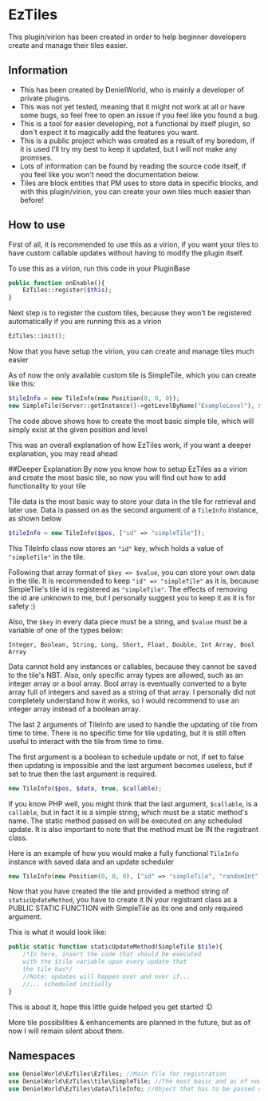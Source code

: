 # EzTiles
This plugin/virion has been created in
order to help beginner developers create and manage their
tiles easier.
## Information
* This has been created by DenielWorld, who is mainly
a developer of private plugins.
* This was not yet tested, meaning that it might not work
at all or have some bugs, so feel free to open an issue
if you feel like you found a bug.
* This is a tool for easier developing, not a functional 
by itself plugin, so don't expect it to magically add the
features you want.
* This is a public project which was created as a result
of my boredom, if it is used I'll try my best to keep it
updated, but I will not make any promises.
* Lots of information can be found by reading the source
code itself, if you feel like you won't need the documentation
below.
* Tiles are block entities that PM uses to store data
in specific blocks, and with this plugin/virion, you can
create your own tiles much easier than before!

## How to use

First of all, it is recommended to use this as a 
virion, if you want your tiles to have custom 
callable updates without having to modify the plugin
itself.

To use this as a virion, run this code in your PluginBase

```php
public function onEnable(){
    EzTiles::register($this);
}
```

Next step is to register the custom tiles, because
they won't be registered automatically if you
are running this as a virion

```php
EzTiles::init();
```

Now that you have setup the virion, you can create and
manage tiles much easier

As of now the only available custom tile is SimpleTile, which
you can create like this:

```php
$tileInfo = new TileInfo(new Position(0, 0, 0));
new SimpleTile(Server::getInstance()->getLevelByName("ExampleLevel"), $tileInfo);
```

The code above shows how to create the most basic simple tile,
which will simply exist at the given position and level

This was an overall explanation of how EzTiles work, if
you want a deeper explanation, you may read ahead


##Deeper Explanation
By now you know how to setup EzTiles as a virion and create
the most basic tile, so now you will find out how to add
functionality to your tile

Tile data is the most basic way to store your data in the tile
for retrieval and later use. Data is passed on as the second
argument of a `TileInfo` instance, as shown below

```php
$tileInfo = new TileInfo($pos, ["id" => "simpleTile"]);
```

This TileInfo class now stores an `"id"` key, which holds
a value of `"simpleTile"` in the tile.

Following that array format of `$key => $value`, you can
store your own data in the tile. It is recommended to keep
`"id" => "simpleTile"` as it is, because SimpleTile's tile
id is registered as `"simpleTile"`. The effects of removing
the id are unknown to me, but I personally suggest 
you to keep it as it is for safety :)

Also, the `$key` in every data piece must be a string, and
`$value` must be a variable of one of the types below:

`Integer, Boolean, String, Long, Short, Float, Double, Int Array, Bool Array`

Data cannot hold any instances or callables, because they cannot be saved
to the tile's NBT. Also, only specific array types are
allowed, such as an integer array or a bool array. Bool array
is eventually converted to a byte array full of integers
and saved as a string of that array. I personally did not
completely understand how it works, so I would recommend to
use an integer array instead of a boolean array.

The last 2 arguments of TileInfo are used to handle the
updating of tile from time to time. There is no specific
time for tile updating, but it is still often useful to
interact with the tile from time to time. 

The first argument is a boolean to schedule update or not,
if set to false then updating is impossible and the last
argument becomes useless, but if set to true then the last
argument is required.

```php
new TileInfo($pos, $data, true, $callable);
```

If you know PHP well, you might think that the last argument,
`$callable`, is a `callable`, but in fact it is a simple
string, which must be a static method's name. The static method
passed on will be executed on any scheduled update. It is
also important to note that the method must be IN the registrant
class.

Here is an example of how you would make a fully functional
`TileInfo` instance with saved data and an update scheduler

```php
new TileInfo(new Position(0, 0, 0), ["id" => "simpleTile", "randomInt" => 4], true, "staticUpdateMethod");
```

Now that you have created the tile and provided a method
string of `staticUpdateMethod`, you have to create it IN
your registrant class as a PUBLIC STATIC FUNCTION with SimpleTile
as its one and only required argument.

This is what it would look like:

```php
public static function staticUpdateMethod(SimpleTile $tile){
    /*In here, insert the code that should be executed 
    with the $tile variable upon every update that 
    the tile has*/
    //Note: updates will happen over and over if...
    //... scheduled initially
}
```

This is about it, hope this little guide helped you get
started :D

More tile possibilities & enhancements are planned in the
future, but as of now I will remain silent about them.

## Namespaces
```php
use DenielWorld\EzTiles\EzTiles; //Main file for registration
use DenielWorld\EzTiles\tile\SimpleTile; //The most basic and as of now the only custom tile that you can use
use DenielWorld\EzTiles\data\TileInfo; //Object that has to be passed on to SimpleTile as the second argument upon creation, it contains all data relevant to the SimpleTile
```